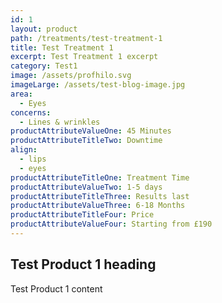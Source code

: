 ```yaml
---
id: 1
layout: product
path: /treatments/test-treatment-1
title: Test Treatment 1
excerpt: Test Treatment 1 excerpt
category: Test1
image: /assets/profhilo.svg
imageLarge: /assets/test-blog-image.jpg
area:
  - Eyes
concerns:
  - Lines & wrinkles
productAttributeValueOne: 45 Minutes
productAttributeTitleTwo: Downtime
align:
  - lips
  - eyes
productAttributeTitleOne: Treatment Time
productAttributeValueTwo: 1-5 days
productAttributeTitleThree: Results last
productAttributeValueThree: 6-18 Months
productAttributeTitleFour: Price
productAttributeValueFour: Starting from £190
---
```


## Test Product 1 heading

Test Product 1 content
